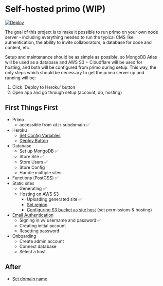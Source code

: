 # Self-hosted primo (WIP)

[![Deploy](https://www.herokucdn.com/deploy/button.svg)](https://heroku.com/deploy)

The goal of this project is to make it possible to run primo on your own node server - including everything needed to run the typical CMS like authentication, the ability to invite collaborators, a database for code and content, etc.

Setup and maintenance should be as simple as possible, so MongoDB Atlas will be used as a database and AWS S3 + Cloudflare will be used for hosting, and both will be configured from primo during setup. This way, the only steps which should be necessary to get the primo server up and running will be:

1. Click 'Deploy to Heroku' button
1. Open app and go through setup (account, db, hosting)

## First Things First

* Primo
  * accessible from `edit` subdomain ✅
* Heroku
  * [Set Config Variables](https://devcenter.heroku.com/articles/platform-api-reference#config-vars)
  * [Deploy Button](https://devcenter.heroku.com/articles/heroku-button)
* Database
  * Set up [MongoDB](https://flaviocopes.com/node-mongodb/) ✅
  * Store Site ✅
  * Store Users ✅
  * Store Config
  * Handle multiple sites
* Functions (PostCSS) ✅
* Static sites
  * Generating ✅
  * Hosting on AWS S3
    * Uploading generated site ✅
    * [Set region](https://docs.aws.amazon.com/sdk-for-javascript/v2/developer-guide/s3-example-creating-buckets.html)
    * [Configuring S3 bucket as site host](https://docs.aws.amazon.com/AWSJavaScriptSDK/latest/AWS/S3.html#putBucketWebsite-property) (set permissions & hosting)
* [Email Authentication](http://www.passportjs.org/)
  * Signing in w/ username and password ✅
  * Creating initial account
  * Resetting password
* Onboarding
  * Create admin account
  * Connect database
  * Select a host

## After

* [Set domain name](https://docs.aws.amazon.com/AmazonS3/latest/dev/website-hosting-custom-domain-walkthrough.html#website-hosting-custom-domain-walkthrough-domain-registry)
